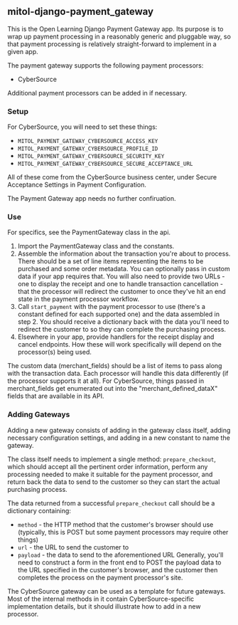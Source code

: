 mitol-django-payment_gateway
---

This is the Open Learning Django Payment Gateway app. Its purpose is to wrap up payment processing in a reasonably generic and pluggable way, so that payment processing is relatively straight-forward to implement in a given app. 

The payment gateway supports the following payment processors:
- CyberSource

Additional payment processors can be added in if necessary. 

### Setup

For CyberSource, you will need to set these things:

- ```MITOL_PAYMENT_GATEWAY_CYBERSOURCE_ACCESS_KEY```
- ```MITOL_PAYMENT_GATEWAY_CYBERSOURCE_PROFILE_ID```
- ```MITOL_PAYMENT_GATEWAY_CYBERSOURCE_SECURITY_KEY```
- ```MITOL_PAYMENT_GATEWAY_CYBERSOURCE_SECURE_ACCEPTANCE_URL```

All of these come from the CyberSource business center, under Secure Acceptance Settings in Payment Configuration. 

The Payment Gateway app needs no further confiruation. 

### Use

For specifics, see the PaymentGateway class in the api. 

1. Import the PaymentGateway class and the constants.
2. Assemble the information about the transaction you're about to process. There should be a set of line items representing the items to be purchased and some order metadata. You can optionally pass in custom data if your app requires that. You will also need to provide two URLs - one to display the receipt and one to handle transaction cancellation - that the processor will redirect the customer to once they've hit an end state in the payment processor workflow. 
3. Call ``start_payment`` with the payment processor to use (there's a constant defined for each supported one) and the data assembled in step 2. You should receive a dictionary back with the data you'll need to redirect the customer to so they can complete the purchasing process. 
4. Elsewhere in your app, provide handlers for the receipt display and cancel endpoints. How these will work specifically will depend on the processor(s) being used. 

The custom data (merchant_fields) should be a list of items to pass along with the transaction data. Each processor will handle this data differently (if the processor supports it at all). For CyberSource, things passed in merchant_fields get enumerated out into the "merchant_defined_dataX" fields that are available in its API. 

### Adding Gateways

Adding a new gateway consists of adding in the gateway class itself, adding necessary configuration settings, and adding in a new constant to name the gateway. 

The class itself needs to implement a single method: ```prepare_checkout```, which should accept all the pertinent order information, perform any processing needed to make it suitable for the payment processor, and return back the data to send to the customer so they can start the actual purchasing process. 

The data returned from a successful ```prepare_checkout``` call should be a dictionary containing:
- ```method``` - the HTTP method that the customer's browser should use (typically, this is POST but some payment processors may require other things)
- ```url``` - the URL to send the customer to
- ```payload``` - the data to send to the aforementioned URL
Generally, you'll need to construct a form in the front end to POST the payload data to the URL specified in the customer's browser, and the customer then completes the process on the payment processor's site. 

The CyberSource gateway can be used as a template for future gateways. Most of the internal methods in it contain CyberSource-specific implementation details, but it should illustrate how to add in a new processor. 